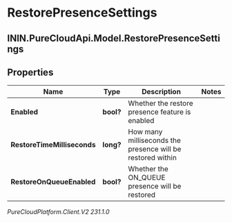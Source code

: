 # RestorePresenceSettings

## ININ.PureCloudApi.Model.RestorePresenceSettings

## Properties

|Name | Type | Description | Notes|
|------------ | ------------- | ------------- | -------------|
| **Enabled** | **bool?** | Whether the restore presence feature is enabled | |
| **RestoreTimeMilliseconds** | **long?** | How many milliseconds the presence will be restored within | |
| **RestoreOnQueueEnabled** | **bool?** | Whether the ON_QUEUE presence will be restored | |



_PureCloudPlatform.Client.V2 231.1.0_

